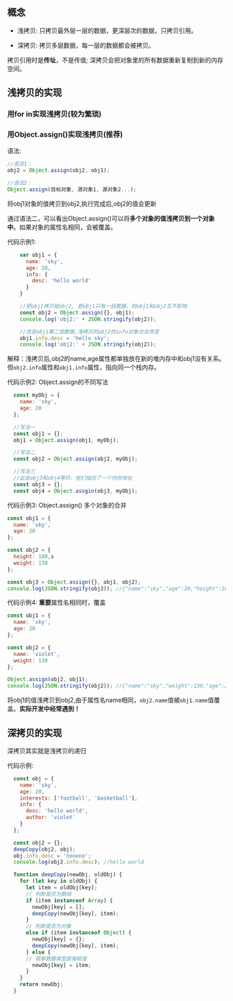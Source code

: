 ## 概念

- 浅拷贝: 只拷贝最外层一层的数据，更深层次的数据，只拷贝引用。

- 深拷贝: 拷贝多层数据，每一层的数据都会被拷贝。

拷贝引用时是**传址**，不是传值; 深拷贝会把对象里的所有数据重新复制到新的内存空间。

## 浅拷贝的实现

### 用for in实现浅拷贝(较为繁琐)


### 用Object.assign()实现浅拷贝(推荐)

语法: 

```javascript
//语法1：
obj2 = Object.assign(obj2, obj1);

//语法2：
Object.assign(目标对象, 源对象1, 源对象2...);
```

将obj1对象的值拷贝到obj2,执行完成后,obj2的值会更新

通过语法二，可以看出Object.assign()可以将**多个对象的值浅拷贝到一个对象中**。如果对象的属性名相同，会被覆盖。

代码示例1:

```javascript
    var obj1 = {
      name: 'sky',
      age: 20,
      info: {
        desc: 'hello world'
      }
    }

    //把obj1拷贝给obj2, 若obj1只有一层数据，则obj1和obj2互不影响
    const obj2 = Object.assign({}, obj1);
    console.log('obj2:' + JSON.stringify(obj2));

    //改变obj1第二层数据,浅拷贝的obj2的info对象也会改变
    obj1.info.desc = 'hello sky';
    console.log('obj2:' + JSON.stringify(obj2));
```

解释：浅拷贝后,obj2的name,age属性都单独放在新的堆内存中和obj1没有关系。但`obj2.info`属性和`obj1.info`属性，指向同一个栈内存。

代码示例2: Object.assign的不同写法

```javascript
  const myObj = {
    name: 'sky',
    age: 20
  };

  //写法一
  const obj1 = {};
  obj1 = Object.assign(obj1, myObj);

  //写法二
  const obj2 = Object.assign(obj2, myObj);

  //写法三 
  //此处obj3和obj4等价，他们指向了一个内存地址
  const obj3 = {};
  const obj4 = Object.assgin(obj3, myObj);
```

代码示例3: Object.assign() 多个对象的合并

```javascript
const obj1 = {
  name: 'sky',
  age: 20
};

const obj2 = {
  height: 180,s
  weight: 130
};

const obj3 = Object.assign({}, obj1, obj2);
console.log(JSON.stringify(obj3)); //{"name":"sky","age":20,"height":180,"weight":130}

```

代码示例4: **重要**属性名相同时，覆盖

```javascript
const obj1 = {
  name: 'sky',
  age: 20
};

const obj2 = {
  name: 'violet',
  weight: 130
};

Object.assign(obj2, obj1);
console.log(JSON.stringify(obj2)); //{"name":"sky","weight":130,"age":20}

```

将obj1的值浅拷贝到obj2,由于属性名name相同，`obj2.name`值被`obj1.name`值覆盖。**实际开发中经常遇到！**

## 深拷贝的实现

深拷贝其实就是浅拷贝的递归

代码示例:

```javascript
  const obj = {
    name: 'sky',
    age: 20,
    interests: ['football', 'basketball'],
    info: {
      desc: 'hello world',
      author: 'violet'
    }
  };

  const obj2 = {};
  deepCopy(obj2, obj);
  obj.info.desc = 'nonono';
  console.log(obj2.info.desc); //hello world

  function deepCopy(newObj, oldObj) {
    for (let key in oldObj) {
      let item = oldObj[key];
      // 判断是否为数组
      if (item instanceof Array) {
        newObj[key] = [];
        deepCopy(newObj[key], item);
      } 
      // 判断是否为对象
      else if (item instanceof Object) {
        newObj[key] = {};
        deepCopy(newObj[key], item);
      } else {
      // 简单数据类型直接赋值
        newObj[key] = item;
      }
    }
    return newObj;
  }

```